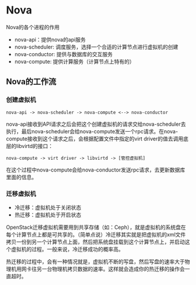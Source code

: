 # Nova

Nova的各个进程的作用

* nova-api：提供nova的api服务
* nova-scheduler: 调度服务，选择一个合适的计算节点进行虚拟机的创建
* nova-conductor: 提供与数据库的交互服务
* nova-compute: 提供计算服务（计算节点上特有的）

## Nova的工作流

### 创建虚拟机

```
nova-api -> nova-scheduler -> nova-compute <--> nova-conductor
```

nova-api接收到API请求之后会把这个创建虚拟机的请求交给nova-scheduler去执行，最后nova-scheduler会给nova-compute发送一个rpc请求。在nova-compute接收到这个请求之后，会根据配置文件中指定的virt driver的值去调用底层的libvirtd的接口：

```
nova-compute -> virt driver -> libvirtd -> [管控虚拟机]
```

在这个过程中nova-compute会给nova-conductor发送rpc请求，去更新数据库里面的信息。

### 迁移虚拟机

* 冷迁移：虚拟机处于关闭状态
* 热迁移：虚拟机处于开启状态

OpenStack迁移虚拟机需要用到共享存储（如：Ceph），就是虚拟机的系统盘在每个计算节点上都是可共享的。（简单点说）冷迁移其实就是把虚拟机的xml文件拷贝一份到另一个计算节点上面，然后把系统盘挂载到这个计算节点上，并启动这个虚拟机的过程。一般来说，冷迁移成功的概率高。

热迁移的过程中，会有一种情况就是，虚拟机不断的写盘，然后写盘的速率大于物理机用网卡往另一台物理机拷贝数据的速率。这样就会造成你的热迁移的操作会一直超时。





